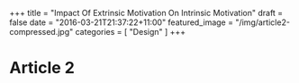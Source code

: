 +++
title = "Impact Of Extrinsic Motivation On Intrinsic Motivation"
draft = false
date = "2016-03-21T21:37:22+11:00"
featured_image = "/img/article2-compressed.jpg"
categories = [ "Design" ]
+++

<h1>Article 2</h1>
